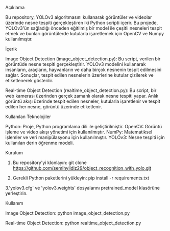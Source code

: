 Açıklama

Bu repository, YOLOv3 algoritmasını kullanarak görüntüler ve videolar üzerinde nesne tespiti gerçekleştiren iki Python scripti içerir. Bu projede, YOLOv3'ün sağladığı önceden eğitilmiş bir model ile çeşitli nesneleri tespit etmek ve bunları görüntülerde kutularla işaretlemek için OpenCV ve Numpy kullanılmıştır.

İçerik

Image Object Detection (image_object_detection.py): Bu script, verilen bir görüntüde nesne tespiti gerçekleştirir. YOLOv3 modelini kullanarak insanların, araçların, hayvanların ve daha birçok nesnenin tespit edilmesini sağlar. Sonuçlar, tespit edilen nesnelerin üzerlerine kutular çizilerek ve etiketlenerek gösterilir.

Real-time Object Detection (realtime_object_detection.py): Bu script, bir web kamerası üzerinden gerçek zamanlı olarak nesne tespiti yapar. Anlık görüntü akışı üzerinde tespit edilen nesneler, kutularla işaretlenir ve tespit edilen her nesne, görüntü üzerinde etiketlenir.

Kullanılan Teknolojiler

Python: Proje, Python programlama dili ile geliştirilmiştir.
OpenCV: Görüntü işleme ve video akışı yönetimi için kullanılmıştır.
NumPy: Matematiksel işlemler ve veri manipülasyonu için kullanılmıştır.
YOLOv3: Nesne tespiti için kullanılan derin öğrenme modeli.

Kurulum

1. Bu repository'yi klonlayın:
git clone https://github.com/semihyildiz29/object_recognition_with_yolo.git

2. Gerekli Python paketlerini yükleyin:
pip install -r requirements.txt

3.'yolov3.cfg' ve 'yolov3.weights' dosyalarını pretrained_model klasörüne yerleştirin.

Kullanım

Image Object Detection:
python image_object_detection.py

Real-time Object Detection:
python realtime_object_detection.py


